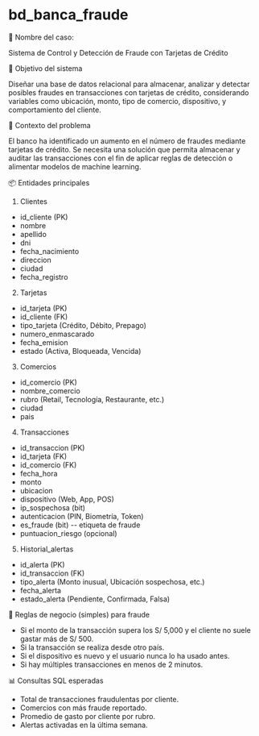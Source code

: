 # bd_banca_fraude

📝 Nombre del caso:

Sistema de Control y Detección de Fraude con Tarjetas de Crédito

🎯 Objetivo del sistema

Diseñar una base de datos relacional para almacenar, analizar y detectar posibles fraudes en transacciones con tarjetas de crédito, considerando variables como ubicación, monto, tipo de comercio, dispositivo, y comportamiento del cliente.

🏦 Contexto del problema

El banco ha identificado un aumento en el número de fraudes mediante tarjetas de crédito. Se necesita una solución que permita almacenar y auditar las transacciones con el fin de aplicar reglas de detección o alimentar modelos de machine learning.

📦 Entidades principales

1. Clientes
- id_cliente (PK)
- nombre
- apellido
- dni
- fecha_nacimiento
- direccion
- ciudad
- fecha_registro
  
2. Tarjetas
- id_tarjeta (PK)
- id_cliente (FK)
- tipo_tarjeta (Crédito, Débito, Prepago)
- numero_enmascarado
- fecha_emision
- estado (Activa, Bloqueada, Vencida)
  
3. Comercios
- id_comercio (PK)
- nombre_comercio
- rubro (Retail, Tecnología, Restaurante, etc.)
- ciudad
- pais
  
4. Transacciones
- id_transaccion (PK)
- id_tarjeta (FK)
- id_comercio (FK)
- fecha_hora
- monto
- ubicacion
- dispositivo (Web, App, POS)
- ip_sospechosa (bit)
- autenticacion (PIN, Biometría, Token)
- es_fraude (bit) -- etiqueta de fraude
- puntuacion_riesgo (opcional)
  
5. Historial_alertas
- id_alerta (PK)
- id_transaccion (FK)
- tipo_alerta (Monto inusual, Ubicación sospechosa, etc.)
- fecha_alerta
- estado_alerta (Pendiente, Confirmada, Falsa)

🧠 Reglas de negocio (simples) para fraude

- Si el monto de la transacción supera los S/ 5,000 y el cliente no suele gastar más de S/ 500.
- Si la transacción se realiza desde otro país.
- Si el dispositivo es nuevo y el usuario nunca lo ha usado antes.
- Si hay múltiples transacciones en menos de 2 minutos.

📊 Consultas SQL esperadas

- Total de transacciones fraudulentas por cliente.
- Comercios con más fraude reportado.
- Promedio de gasto por cliente por rubro.
- Alertas activadas en la última semana.

